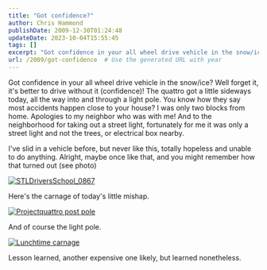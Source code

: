 ```yaml
---
title: "Got confidence?"
author: Chris Hammond
publishDate: 2009-12-30T01:24:48
updateDate: 2023-10-04T15:55:45
tags: []
excerpt: "Got confidence in your all wheel drive vehicle in the snow/ice? Well forget it, it's better to drive without it (confidence)! The quattro got a little sideways today, all the way into and through a light pole. You know how they say most accidents happen close to your house? I was only two blocks from home. Apologies to my neighbor who was with me! And to the neighborhood for taking out a street light, fortunately for me it was only a street light and not the trees, or electrical box nearby.  I've slid in a vehicle before, but never like this, totally hopeless and unable to do anything. Alright, maybe once like that, and you might remember how that turned out (see photo)    Here's the carnage of today's little mishap.    And of course the light pole.    Lesson learned, another expensive one likely, but learned nonetheless. "
url: /2009/got-confidence  # Use the generated URL with year
---
```

<p>Got confidence in your all wheel drive vehicle in the snow/ice? Well forget it, it's better to drive without it (confidence)! The quattro got a little sideways today, all the way into and through a light pole. You know how they say most accidents happen close to your house? I was only two blocks from home. Apologies to my neighbor who was with me! And to the neighborhood for taking out a street light, fortunately for me it was only a street light and not the trees, or electrical box nearby.</p>  <p>I've slid in a vehicle before, but never like this, totally hopeless and unable to do anything. Alright, maybe once like that, and you might remember how that turned out (see photo)</p>  <p><a href="//www.flickr.com/photos/17726343@N00/1283506466/" title="STLDriversSchool_0867"><img alt="STLDriversSchool_0867" border="0" src="//static.flickr.com/1293/1283506466_34e5574835_m.jpg" /></a></p>  <p>Here's the carnage of today's little mishap.</p>  <p><a href="//www.flickr.com/photos/17726343@N00/4226736202/" title="Projectquattro post pole"><img alt="Projectquattro post pole" border="0" src="//static.flickr.com/4022/4226736202_443478c277_m.jpg" /></a></p>  <p>And of course the light pole.</p>  <p><a href="//www.flickr.com/photos/17726343@N00/4226623836/" title="Lunchtime carnage"><img alt="Lunchtime carnage" border="0" src="//static.flickr.com/2690/4226623836_af79403e10_m.jpg" /></a></p>  <p>Lesson learned, another expensive one likely, but learned nonetheless.</p> 
